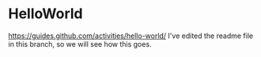 # HelloWorld
https://guides.github.com/activities/hello-world/
I've edited the readme file in this branch, so we will see how this goes.
